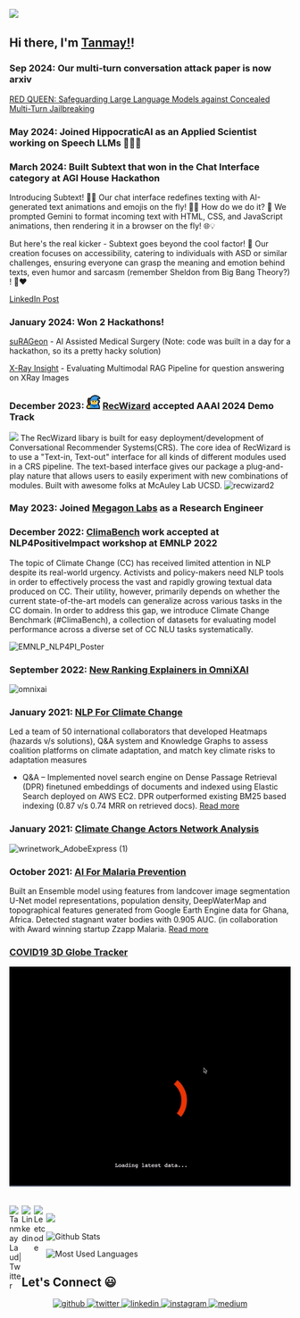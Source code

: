 ![](https://user-images.githubusercontent.com/42115530/92640221-9728ca00-f2fa-11ea-8994-c72b26e937de.gif)

## Hi there, I'm [Tanmay!](https://www.linkedin.com/in/tanmaylaud)!

### Sep 2024: Our multi-turn conversation attack paper is now arxiv

[RED QUEEN: Safeguarding Large Language Models against Concealed Multi-Turn Jailbreaking](https://arxiv.org/abs/2409.17458)

### May 2024: Joined HippocraticAI as an Applied Scientist working on Speech LLMs 🚀🚀🚀

### March 2024: Built Subtext that won in the Chat Interface category at AGI House Hackathon

Introducing Subtext! 🚀📱 Our chat interface redefines texting with AI-generated text animations and emojis on the fly! 🤖🎉
How do we do it? 🤔 We prompted Gemini to format incoming text with HTML, CSS, and JavaScript animations, then rendering it in a browser on the fly! 🌐💡

But here's the real kicker - Subtext goes beyond the cool factor! 🌈 Our creation focuses on accessibility, catering to individuals with ASD or similar challenges, ensuring everyone can grasp the meaning and emotion behind texts, even humor and sarcasm (remember Sheldon from Big Bang Theory?) ! 🧩❤️

[LinkedIn Post](https://www.linkedin.com/posts/tanmaylaud_gemini-agi-agihousehackathon-activity-7170642254548643840-qDm1?utm_source=share&utm_medium=member_desktop)

### January 2024: Won 2 Hackathons! 
[suRAGeon](https://github.com/tanmaylaud/suRAGeon) - AI Assisted Medical Surgery (Note: code was built in a day for a hackathon, so its a pretty hacky solution)

[X-Ray Insight](https://github.com/tanmaylaud/xray-insight) - Evaluating Multimodal RAG Pipeline for question answering on XRay Images

### December 2023: <img src="https://github.com/McAuley-Lab/RecWizard/blob/main/server/recwizard.png" alt="recwizard logo" width="25"/> [RecWizard](https://github.com/McAuley-Lab/RecWizard) accepted AAAI 2024 Demo Track
 <a href='https://huggingface.co/recwizard'><img src="https://img.shields.io/badge/%F0%9F%A4%97-HuggingFace%20Community-blue"/></a>
The RecWizard libary is built for easy deployment/development of Conversational Recommender Systems(CRS). The core idea of RecWizard is to use a "Text-in, Text-out" interface for all kinds of different modules used in a CRS pipeline. The text-based interface gives our package a plug-and-play nature that allows users to easily experiment with new combinations of modules.
Built with awesome folks at McAuley Lab UCSD.
![recwizard2](https://github.com/tanmaylaud/tanmaylaud/assets/31733620/3a1f59cc-f88b-42bb-abd6-0452a6904d59)

### May 2023: Joined [Megagon Labs](https://megagon.ai/) as a Research Engineer

### December 2022: [ClimaBench](https://huggingface.co/datasets/iceberg-nlp/climabench) work accepted at NLP4PositiveImpact workshop at EMNLP 2022
The topic of Climate Change (CC) has received limited attention in NLP despite its real-world urgency. Activists and policy-makers
need NLP tools in order to effectively process the vast and rapidly growing textual data produced on CC. Their utility, however, primarily depends on whether the current state-of-the-art models can generalize across various tasks in the CC domain. In order to address this gap, we introduce Climate Change Benchmark (#ClimaBench), a collection of datasets for evaluating model performance across a diverse set of CC NLU tasks systematically.

![EMNLP_NLP4PI_Poster](https://user-images.githubusercontent.com/31733620/205809840-f71acb94-b9a7-4605-9ecb-4a8d0cc6db13.png)

### September 2022: [New Ranking Explainers in OmniXAI](https://opensource.salesforce.com/OmniXAI/latest/omnixai.explainers.ranking.html)
<img width="842" alt="omnixai" src="https://user-images.githubusercontent.com/31733620/189207626-4f53f011-3b79-4b6c-93df-3585e87ff299.png">

### January 2021: [NLP For Climate Change](https://medium.com/omdena/using-an-nlp-q-a-system-to-study-climate-hazards-and-nature-based-solutions-c191920766d7)
Led a team of 50 international collaborators that developed Heatmaps (hazards v/s solutions), Q&A system and Knowledge Graphs to assess coalition platforms on climate adaptation, and match key climate risks to adaptation measures
- Q&A – Implemented novel search engine on Dense Passage Retrieval (DPR) finetuned embeddings of documents and indexed using Elastic Search deployed on AWS EC2. DPR outperformed existing BM25 based indexing (0.87 v/s 0.74 MRR on retrieved docs). [Read more](https://medium.com/omdena/using-an-nlp-q-a-system-to-study-climate-hazards-and-nature-based-solutions-c191920766d7)

### January 2021: [Climate Change Actors Network Analysis](https://wriclimate-network.streamlit.app/)
![wrinetwork_AdobeExpress (1)](https://user-images.githubusercontent.com/31733620/189249539-15717a68-f92b-418d-964e-df01c41dffca.gif)



### October 2021: [AI For Malaria Prevention](https://medium.com/omdena/ai-for-malaria-prevention-identifying-water-bodies-through-satellite-imagery-6872078aa0c1)
Built an Ensemble model using features from landcover image segmentation U-Net model representations, population density, DeepWaterMap and topographical features generated from Google Earth Engine data for Ghana, Africa. Detected stagnant water bodies with 0.905 AUC. (in collaboration with Award winning startup Zzapp Malaria. [Read more](https://medium.com/omdena/ai-for-malaria-prevention-identifying-water-bodies-through-satellite-imagery-6872078aa0c1)

### [COVID19 3D Globe Tracker](https://github.com/tanmaylaud/covid19-globe-tracker)
![demo](https://github.com/tanmaylaud/covid19-globe-tracker/blob/master/demo.gif)


<br/>
<a href="https://twitter.com/l_tanmay">
  <img align="left" alt="Tanmay Laud| Twitter" width="22px" src="https://cdn.jsdelivr.net/npm/simple-icons@v3/icons/twitter.svg" />
</a>
<a href="https://www.linkedin.com/in/tanmaylaud/">
  <img align="left" alt="Linkedin" width="22px" src="https://cdn.jsdelivr.net/npm/simple-icons@v3/icons/linkedin.svg" />
</a>
<a href="https://leetcode.com/tanmaylaud">
  <img align="left" alt="Leetcode" width="22px" src="https://cdn.jsdelivr.net/npm/simple-icons@v3/icons/leetcode.svg" />
</a>

![](https://visitor-badge.glitch.me/badge?page_id=8bithemant.8bithemant)
<br />

![Github Stats](https://github-readme-stats.vercel.app/api?username=tanmaylaud&show_icons=true&hide_border=true)

![Most Used Languages](https://github-readme-stats.vercel.app/api/top-langs/?username=tanmaylaud&langs_count=8&layout=compact)
<h2> Let's Connect 😃 </h2>  
<div align="center">
<a href="https://github.com/tanmaylaud" target="_blank">
<img src=https://img.shields.io/badge/github-%2324292e.svg?&style=for-the-badge&logo=github&logoColor=white alt=github style="margin-bottom: 5px;" />
</a>
<a href="https://twitter.com/l_tanmay" target="_blank">
<img src=https://img.shields.io/badge/twitter-%2300acee.svg?&style=for-the-badge&logo=twitter&logoColor=white alt=twitter style="margin-bottom: 5px;" />
</a>
<a href="https://linkedin.com/in/tanmaylaud" target="_blank">
<img src=https://img.shields.io/badge/linkedin-%231E77B5.svg?&style=for-the-badge&logo=linkedin&logoColor=white alt=linkedin style="margin-bottom: 5px;" />
</a>
<a href="https://instagram.com/tanmayl" target="_blank">
<img src=https://img.shields.io/badge/instagram-%23000000.svg?&style=for-the-badge&logo=instagram&logoColor=white alt=instagram style="margin-bottom: 5px;" />
</a>
<a href="https://medium.com/@tanmaylaud" target="_blank">
<img src=https://img.shields.io/badge/medium-%23292929.svg?&style=for-the-badge&logo=medium&logoColor=white alt=medium style="margin-bottom: 5px;" />
</a>  
</div>
